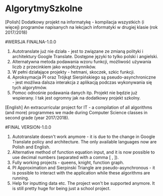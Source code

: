 # AlgorytmySzkolne
[Polish] Dodatkowy projekt na informatykę - kompilacja wszystkich (i więcej) programów napisanych na lekcjach informatyki w drugiej klasie (rok 2017/2018)

#WERSJA FINALNA-1.0.0
1. Autotranslate już nie działa - jest to związane ze zmianą polityki i architektury Google Translate. Dostępne języki to tylko polski i angielski.
2. Alternatywna metoda podawania wzoru funkcji, możliwość używania liczb z przecinkiem jako współczynników.
3. W pełni działające projekty - hetmani, skoczek, szkic funkcji. 
4. Aproksymacja PI oraz Trójkąt Sierpińskiego są pseudo-asynchroniczne - jest możliwa dalsza interakcja z aplikacją podczas wykonywania się tych algorytmów.
5. Pomoc odnośnie podawania danych itp.
Projekt nie będzie już wspierany. I tak jest ogromny jak na dodatkowy projekt szkolny.

[English] An extracurricular project for IT - a compilation of all algorithms (and more) programmes we made during Computer Science classes in second grade (year 2017/2018).

#FINAL VERSION-1.0.0
1. Autotranslate doesn't work anymore - it is due to the change in Google Translate policy and architecture. The only available languages now are Polish and English.
2. Alternative method of function equation input, and it is now possible to use decimal numbers (separated with a comma [ , ]).
3. Fully working projects - queens, knight, function graph.
4. PI Approximation and Sierpinski Triangle are pseudo-asynchronous - it is possible to interact with the application while these algorithms are running.
5. Help for inputting data etc.
The project won't be supported anymore. It is still pretty huge for being just a school project.
